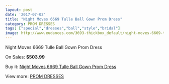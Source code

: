 ```yaml
---
layout: post
date: '2017-07-02'
title: "Night Moves 6669 Tulle Ball Gown Prom Dress"
category: PROM DRESSES
tags: ["special","dresses","ball","style","bridal"]
image: http://www.eudances.com/3693-thickbox_default/night-moves-6669-tulle-ball-gown-prom-dress.jpg
---
```

Night Moves 6669 Tulle Ball Gown Prom Dress

On Sales: **$503.99**
<a href="https://www.eudances.com/en/prom-dresses/1233-night-moves-6669-tulle-ball-gown-prom-dress.html"><amp-img layout="responsive" width="600" height="600" src="//www.eudances.com/3693-thickbox_default/night-moves-6669-tulle-ball-gown-prom-dress.jpg" alt="Night Moves 6669 Tulle Ball Gown Prom Dress 0" /></a>
<a href="https://www.eudances.com/en/prom-dresses/1233-night-moves-6669-tulle-ball-gown-prom-dress.html"><amp-img layout="responsive" width="600" height="600" src="//www.eudances.com/3696-thickbox_default/night-moves-6669-tulle-ball-gown-prom-dress.jpg" alt="Night Moves 6669 Tulle Ball Gown Prom Dress 1" /></a>
<a href="https://www.eudances.com/en/prom-dresses/1233-night-moves-6669-tulle-ball-gown-prom-dress.html"><amp-img layout="responsive" width="600" height="600" src="//www.eudances.com/3695-thickbox_default/night-moves-6669-tulle-ball-gown-prom-dress.jpg" alt="Night Moves 6669 Tulle Ball Gown Prom Dress 2" /></a>
<a href="https://www.eudances.com/en/prom-dresses/1233-night-moves-6669-tulle-ball-gown-prom-dress.html"><amp-img layout="responsive" width="600" height="600" src="//www.eudances.com/3694-thickbox_default/night-moves-6669-tulle-ball-gown-prom-dress.jpg" alt="Night Moves 6669 Tulle Ball Gown Prom Dress 3" /></a>

Buy it: [Night Moves 6669 Tulle Ball Gown Prom Dress](https://www.eudances.com/en/prom-dresses/1233-night-moves-6669-tulle-ball-gown-prom-dress.html "Night Moves 6669 Tulle Ball Gown Prom Dress")

View more: [PROM DRESSES](https://www.eudances.com/en/13-prom-dresses "PROM DRESSES")